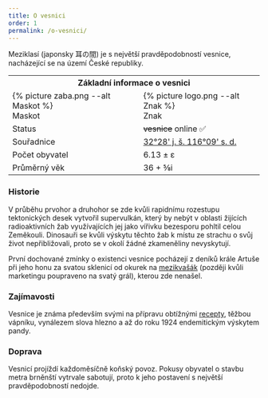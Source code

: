 ```yaml
---
title: O vesnici
order: 1
permalink: /o-vesnici/
---
```


Meziklasí (japonsky 耳の間) je s největší pravděpodobností vesnice, nacházející se na území České republiky.

<table class="wiki-table" >
  <tr><th colspan="2">Základní informace o vesnici</th></tr>
  <tr>
    <td>
      <span class="invertable">
        {% picture zaba.png --alt Maskot %}
      </span>
	    <figcaption>Maskot</figcaption>
    </td>
    <td>
      <span class="invertable">
        {% picture logo.png --alt Znak %}
      </span>
      <figcaption>Znak</figcaption>
    </td>
  </tr>
  <tr>
    <td>Status</td>
    <td><strike>vesnice</strike> online ✅</td>
  </tr>
  <tr>
    <td>Souřadnice</td>
    <td><a href="https://www.google.com/maps/place/32%C2%B028'14.7%22S+116%C2%B009'53.6%22W/@-32.4707565,-116.167069,17z/data=!3m1!4b1!4m6!3m5!1s0x0:0x0!7e2!8m2!3d-32.4707612!4d-116.1648749">32°28' j. š. 116°09' s. d.</a></td>
  </tr>
  <tr>
    <td>Počet obyvatel</td>
    <td>6.13 ± ε</td>
  </tr>
  <tr>
    <td>Průměrný věk</td>
    <td>36 + ⅝i</td>
  </tr>
</table>

### Historie
V průběhu prvohor a druhohor se zde kvůli rapidnímu rozestupu tektonických desek vytvořil supervulkán, který by nebýt v oblasti žijících radioaktivních žab využívajících jej jako vířivku bezesporu pohltil celou Zeměkouli. Dinosauři se kvůli výskytu těchto žab k místu ze strachu o svůj život nepřibližovali, proto se v okolí žádné zkameněliny nevyskytují.

První dochované zmínky o existenci vesnice pocházejí z deníků krále Artuše při jeho honu za svatou sklenicí od okurek na [mezikvašák](/recepty/mezikvasak/) (později kvůli marketingu poupraveno na svatý grál), kterou zde nenašel.

### Zajímavosti
Vesnice je známa především svými na přípravu obtížnými [recepty](/clanky/#recepty), těžbou vápníku, vynálezem slova hlezno a až do roku 1924 endemitickým výskytem pandy.

### Doprava
Vesnicí projíždí každoměsíčně koňský povoz. Pokusy obyvatel o stavbu metra brněnští vytrvale sabotují, proto k jeho postavení s největší pravděpodobností nedojde.
